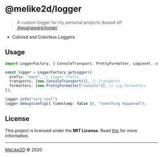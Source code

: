 # @melike2d/logger

> A custom logger for my personal projects (based off [@ayanaware/logger](https://npmjs.com/@ayanaware/logger)

- Colored and Colorless Loggers.

## Usage

```ts
import LoggerFactory, { ConsoleTransport, PrettyFormatter, LogLevel, config } from "@melike2d/logger";

const logger = LoggerFactory.getLogger({
  prefix: "main", // Logger Prefix.
  transports: [new ConsoleTransport()], // Transports
  formatters: [new PrettyFormatter("console")], // Log Formatters
});

logger.info("very cool")
logger.debug(config({ timestamp: false }), "Something Happened");
```

## License

This project is licensed under the **MIT License**. Read [this](/LICENSE) for more information.

---

[MeLike2D](https://melike2d.me/) &copy; 2020
